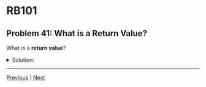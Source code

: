 # RB101
## Problem 41: What is a Return Value?

What is a **return value**?

<details>
<summary>Solution:</summary>

A return value is the result that a method produces and sends back to the caller.

**Explicit vs Implicit Return:**

**Explicit return** - using the `return` keyword:
```ruby
def add(a, b)
  return a + b  # Explicitly returns the sum
end

add(3, 5)  # => 8
```

**Implicit return** - Ruby automatically returns the last evaluated expression:
```ruby
def add(a, b)
  a + b  # Implicitly returns the sum
end

add(3, 5)  # => 8
```

**Using the return value:**
```ruby
def square(num)
  num * num
end

result = square(5)  # Capture return value
puts result         # => 25

# Can use directly
puts square(3)      # => 9

# Can use in expressions
total = square(4) + square(3)  # => 25
```

**Multiple return points:**
```ruby
def check_age(age)
  return "Too young" if age < 18
  return "Adult" if age < 65
  "Senior"
end
```

**Note:** Ruby methods always return a value, even if it's `nil`.

</details>

---

[Previous](40.md) | [Next](42.md)


